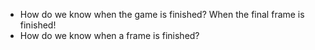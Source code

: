  * How do we know when the game is finished? When the final frame is finished!
  * How do we know when a frame is finished?
 